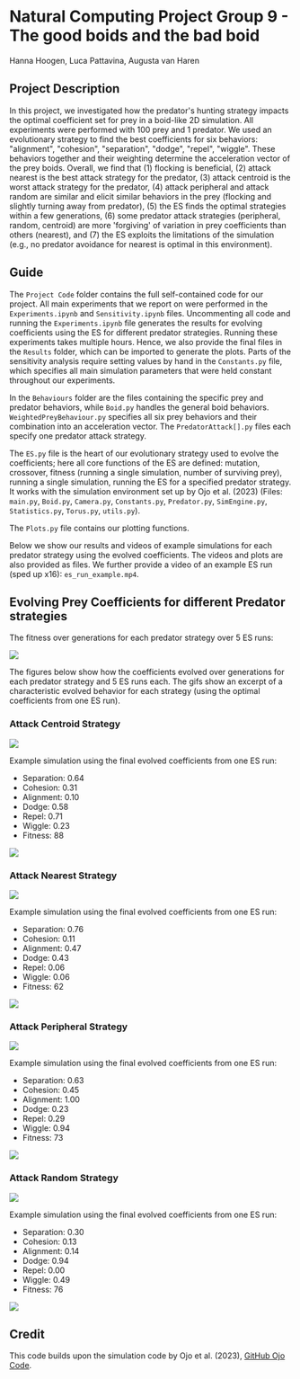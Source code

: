﻿# Natural Computing Project Group 9 - The good boids and the bad boid

Hanna Hoogen, Luca Pattavina, Augusta van Haren

## Project Description

In this project, we investigated how the predator's hunting strategy impacts the optimal coefficient set for prey in a boid-like 2D simulation. All experiments were performed with 100 prey and 1 predator. We used an evolutionary strategy to find the best coefficients for six behaviors: "alignment", "cohesion", "separation", "dodge", "repel", "wiggle". These behaviors together and their weighting determine the acceleration vector of the prey boids. Overall, we find that (1) flocking is beneficial, (2) attack nearest is the best attack strategy for the predator, (3) attack centroid is the worst attack strategy for the predator, (4) attack peripheral and attack random are similar and elicit similar behaviors in the prey (flocking and slightly turning away from predator), (5) the ES finds the optimal strategies within a few generations, (6) some predator attack strategies (peripheral, random, centroid) are more 'forgiving' of variation in prey coefficients than others (nearest), and (7) the ES exploits the limitations of the simulation (e.g., no predator avoidance for nearest is optimal in this environment).

## Guide
The `Project Code` folder contains the full self-contained code for our project. All main experiments that we report on were performed in the `Experiments.ipynb` and `Sensitivity.ipynb` files. Uncommenting all code and running the `Experiments.ipynb` file generates the results for evolving coefficients using the ES for different predator strategies. Running these experiments takes multiple hours. Hence, we also provide the final files in the `Results` folder, which can be imported to generate the plots. Parts of the sensitivity analysis require setting values by hand in the `Constants.py` file, which specifies all main simulation parameters that were held constant throughout our experiments.

In the `Behaviours` folder are the files containing the specific prey and predator behaviors, while `Boid.py` handles the general boid behaviors. `WeightedPreyBehaviour.py` specifies all six prey behaviors and their combination into an acceleration vector. The `PredatorAttack[].py` files each specify one predator attack strategy.

The `ES.py` file is the heart of our evolutionary strategy used to evolve the coefficients; here all core functions of the ES are defined: mutation, crossover, fitness (running a single simulation, number of surviving prey), running a single simulation, running the ES for a specified predator strategy. It works with the simulation environment set up by Ojo et al. (2023) (Files: `main.py`, `Boid.py`, `Camera.py`, `Constants.py`, `Predator.py`, `SimEngine.py`, `Statistics.py`, `Torus.py`, `utils.py`).

The `Plots.py` file contains our plotting functions.

Below we show our results and videos of example simulations for each predator strategy using the evolved coefficients. The videos and plots are also provided as files. We further provide a video of an example ES run (sped up x16): `es_run_example.mp4`.

## Evolving Prey Coefficients for different Predator strategies

The fitness over generations for each predator strategy over 5 ES runs:

![](https://github.com/ivychad/NC-Project-Code-Boids/blob/main/fitness_all.png)

The figures below show how the coefficients evolved over generations for each predator strategy and 5 ES runs each. The gifs show an excerpt of a characteristic evolved behavior for each strategy (using the optimal coefficients from one ES run).

### Attack Centroid Strategy

![](https://github.com/ivychad/NC-Project-Code-Boids/blob/main/centroid_coef.png)

Example simulation using the final evolved coefficients from one ES run:

- Separation: 0.64  
- Cohesion: 0.31  
- Alignment: 0.10  
- Dodge: 0.58  
- Repel: 0.71  
- Wiggle: 0.23  
- Fitness: 88

![](https://github.com/ivychad/NC-Project-Code-Boids/blob/main/centroid.gif)

### Attack Nearest Strategy

![](https://github.com/ivychad/NC-Project-Code-Boids/blob/main/nearest_coef.png)

Example simulation using the final evolved coefficients from one ES run:

- Separation: 0.76  
- Cohesion: 0.11  
- Alignment: 0.47  
- Dodge: 0.43  
- Repel: 0.06  
- Wiggle: 0.06  
- Fitness: 62

![](https://github.com/ivychad/NC-Project-Code-Boids/blob/main/nearest.gif)

### Attack Peripheral Strategy

![](https://github.com/ivychad/NC-Project-Code-Boids/blob/main/peripheral_coef.png)

Example simulation using the final evolved coefficients from one ES run:

- Separation: 0.63  
- Cohesion: 0.45  
- Alignment: 1.00  
- Dodge: 0.23  
- Repel: 0.29  
- Wiggle: 0.94  
- Fitness: 73

![](https://github.com/ivychad/NC-Project-Code-Boids/blob/main/peripheral.gif)

### Attack Random Strategy

![](https://github.com/ivychad/NC-Project-Code-Boids/blob/main/random_coef.png)

Example simulation using the final evolved coefficients from one ES run:

- Separation: 0.30  
- Cohesion: 0.13  
- Alignment: 0.14  
- Dodge: 0.94  
- Repel: 0.00  
- Wiggle: 0.49  
- Fitness: 76

![](https://github.com/ivychad/NC-Project-Code-Boids/blob/main/random.gif)

## Credit

This code builds upon the simulation code by Ojo et al. (2023), [GitHub Ojo Code](https://github.com/MOj0/Collective-Behavior-GroupB).
